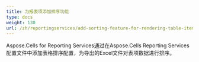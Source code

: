 ```yaml
---
title: 为报表项添加排序功能
type: docs
weight: 130
url: /zh/reportingservices/add-sorting-feature-for-rendering-table-item/
---
```


Aspose.Cells for Reporting Services通过在Aspose.Cells Reporting Services配置文件中添加表格排序配置，为导出的Excel文件对表项数据进行排序。
